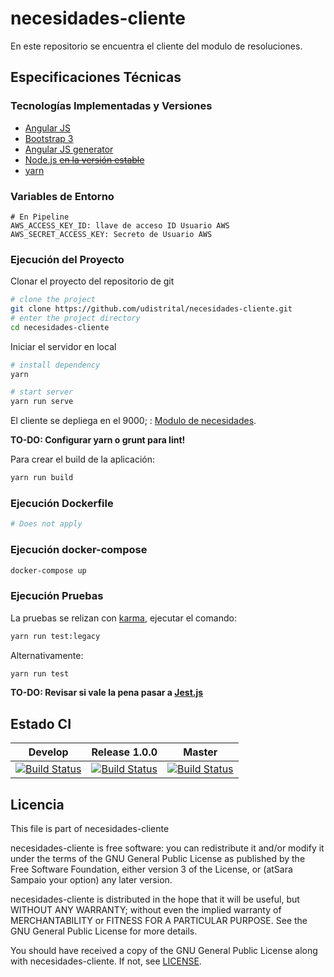 # necesidades-cliente

En este repositorio se encuentra el cliente del modulo de resoluciones.

## Especificaciones Técnicas

### Tecnologías Implementadas y Versiones

* [Angular JS](https://angularjs.org/)
* [Bootstrap 3](https://getbootstrap.com/docs/3.3/)
* [Angular JS generator](https://github.com/fabianLeon/oas)
* [Node.js ~~en la versión estable~~](https://nodejs.org/en/)
* [yarn](https://classic.yarnpkg.com/lang/en/docs/install/)

### Variables de Entorno

```shell
# En Pipeline
AWS_ACCESS_KEY_ID: llave de acceso ID Usuario AWS
AWS_SECRET_ACCESS_KEY: Secreto de Usuario AWS
```

### Ejecución del Proyecto

Clonar el proyecto del repositorio de git

```bash
# clone the project
git clone https://github.com/udistrital/necesidades-cliente.git
# enter the project directory
cd necesidades-cliente
```

Iniciar el servidor en local

```bash
# install dependency
yarn

# start server
yarn run serve
```

El cliente se depliega en el 9000; : [Modulo de necesidades](http://0.0.0.0:9000/#/necesidades).

**TO-DO: Configurar yarn o grunt para lint!**

<!--
Linter

```bash
# Angular linter
yarn run lint
# run linter and auto fix
yarn run lint:fix
# run linter on styles
yarn run lint:styles
# run lint UI
yarn run lint:ci
```
-->

Para crear el build de la aplicación:

```bash
yarn run build
```

### Ejecución Dockerfile

```bash
# Does not apply
```

### Ejecución docker-compose

```bash
docker-compose up
```

### Ejecución Pruebas

La pruebas se relizan con [karma](https://karma-runner.github.io/latest/index.html), ejecutar el comando:

```bash
yarn run test:legacy
```

Alternativamente:

```bash
yarn run test
```

**TO-DO: Revisar si vale la pena pasar a [Jest.js](https://jestjs.io/)**
<!--
Pruebas unitarias powered by Jest

```bash
# run unit test
yarn test
# Runt linter + unit test
yarn run test:ui
```
-->

## Estado CI

| Develop | Release 1.0.0 | Master |
| -- | -- | -- |
| [![Build Status](https://hubci.portaloas.udistrital.edu.co/api/badges/udistrital/necesidades_cliente/status.svg?ref=refs/heads/develop)](https://hubci.portaloas.udistrital.edu.co/udistrital/necesidades_cliente) | [![Build Status](https://hubci.portaloas.udistrital.edu.co/api/badges/udistrital/necesidades_cliente/status.svg?ref=refs/heads/release/1.0.0)](https://hubci.portaloas.udistrital.edu.co/udistrital/necesidades_cliente) | [![Build Status](https://hubci.portaloas.udistrital.edu.co/api/badges/udistrital/necesidades_cliente/status.svg)](https://hubci.portaloas.udistrital.edu.co/udistrital/necesidades_cliente) |

## Licencia

This file is part of necesidades-cliente

necesidades-cliente is free software: you can redistribute it and/or modify it under the terms of the GNU General Public License as published by the Free Software Foundation, either version 3 of the License, or (atSara Sampaio your option) any later version.

necesidades-cliente is distributed in the hope that it will be useful, but WITHOUT ANY WARRANTY; without even the implied warranty of MERCHANTABILITY or FITNESS FOR A PARTICULAR PURPOSE. See the GNU General Public License for more details.

You should have received a copy of the GNU General Public License along with necesidades-cliente. If not, see [LICENSE](LICENSE).
